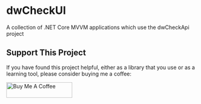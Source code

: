 # dwCheckUI
A collection of .NET Core MVVM applications which use the dwCheckApi project

## Support This Project

If you have found this project helpful, either as a library that you use or as a learning tool, please consider buying me a coffee:

<a href="https://www.buymeacoffee.com/dotnetcoreshow" target="_blank"><img src="https://www.buymeacoffee.com/assets/img/custom_images/orange_img.png" alt="Buy Me A Coffee" style="height: 41px !important;width: 174px !important" ></a>

